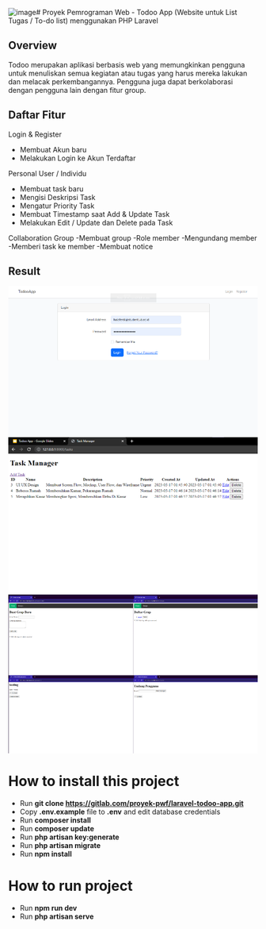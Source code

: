 ![image](https://github.com/user-attachments/assets/72ea74da-ee75-489e-913b-f4dc47cf3a59)# Proyek Pemrograman Web - Todoo App (Website untuk List Tugas / To-do list) menggunakan PHP Laravel

## Overview
Todoo merupakan aplikasi berbasis web yang memungkinkan pengguna untuk menuliskan semua kegiatan atau tugas yang 
harus mereka lakukan dan melacak perkembangannya. Pengguna juga dapat berkolaborasi dengan pengguna lain dengan fitur group.

## Daftar Fitur
Login & Register
- Membuat Akun baru
- Melakukan Login ke Akun Terdaftar

Personal User / Individu
- Membuat task baru
- Mengisi Deskripsi Task
- Mengatur Priority Task
- Membuat Timestamp saat Add & Update Task
- Melakukan Edit / Update dan Delete pada Task

Collaboration Group
-Membuat group
-Role member
-Mengundang member
-Memberi task ke member
-Membuat notice


## Result
<img align="center" width="600" src="todoo1.png" />
<img align="center" width="600" src="todoo2.png" />
<img align="center" width="600" src="todoo3.png" />


# How to install this project
-   Run **git clone https://gitlab.com/proyek-pwf/laravel-todoo-app.git**
-   Copy **.env.example** file to **.env** and edit database credentials
-   Run **composer install**
-   Run **composer update**
-   Run **php artisan key:generate**
-   Run **php artisan migrate**
-   Run **npm install**

# How to run project
-   Run **npm run dev**
-   Run **php artisan serve**
